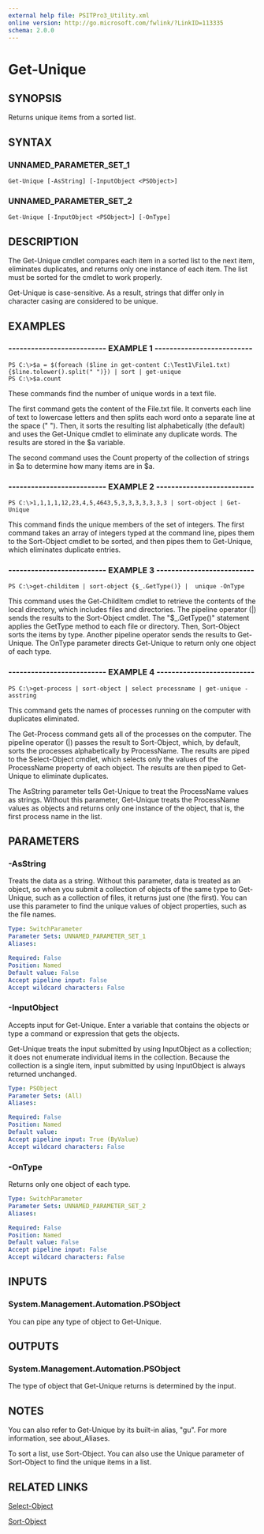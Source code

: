 ```yaml
---
external help file: PSITPro3_Utility.xml
online version: http://go.microsoft.com/fwlink/?LinkID=113335
schema: 2.0.0
---
```


# Get-Unique
## SYNOPSIS
Returns unique items from a sorted list.

## SYNTAX

### UNNAMED_PARAMETER_SET_1
```
Get-Unique [-AsString] [-InputObject <PSObject>]
```

### UNNAMED_PARAMETER_SET_2
```
Get-Unique [-InputObject <PSObject>] [-OnType]
```

## DESCRIPTION
The Get-Unique cmdlet compares each item in a sorted list to the next item, eliminates duplicates, and returns only one instance of each item.
The list must be sorted for the cmdlet to work properly.

Get-Unique is case-sensitive.
As a result, strings that differ only in character casing are considered to be unique.

## EXAMPLES

### -------------------------- EXAMPLE 1 --------------------------
```
PS C:\>$a = $(foreach ($line in get-content C:\Test1\File1.txt) {$line.tolower().split(" ")}) | sort | get-unique
PS C:\>$a.count
```

These commands find the number of unique words in a text file.

The first command gets the content of the File.txt file.
It converts each line of text to lowercase letters and then splits each word onto a separate line at the space (" ").
Then, it sorts the resulting list alphabetically (the default) and uses the Get-Unique cmdlet to eliminate any duplicate words.
The results are stored in the $a variable.

The second command uses the Count property of the collection of strings in $a to determine how many items are in $a.

### -------------------------- EXAMPLE 2 --------------------------
```
PS C:\>1,1,1,1,12,23,4,5,4643,5,3,3,3,3,3,3,3 | sort-object | Get-Unique
```

This command finds the unique members of the set of integers.
The first command takes an array of integers typed at the command line, pipes them to the Sort-Object cmdlet to be sorted, and then pipes them to Get-Unique, which eliminates duplicate entries.

### -------------------------- EXAMPLE 3 --------------------------
```
PS C:\>get-childitem | sort-object {$_.GetType()} |  unique -OnType
```

This command uses the Get-ChildItem cmdlet to retrieve the contents of the local directory, which includes files and directories.
The pipeline operator (|) sends the results to the Sort-Object cmdlet.
The "$_.GetType()" statement applies the GetType method to each file or directory.
Then, Sort-Object sorts the items by type.
Another pipeline operator sends the results to Get-Unique.
The OnType parameter directs Get-Unique to return only one object of each type.

### -------------------------- EXAMPLE 4 --------------------------
```
PS C:\>get-process | sort-object | select processname | get-unique -asstring
```

This command gets the names of processes running on the computer with duplicates eliminated.

The Get-Process command gets all of the processes on the computer.
The pipeline operator (|) passes the result to Sort-Object, which, by default, sorts the processes alphabetically by ProcessName.
The results are piped to the Select-Object cmdlet, which selects only the values of the ProcessName property of each object.
The results are then piped to Get-Unique to eliminate duplicates.

The AsString parameter tells Get-Unique to treat the ProcessName values as strings.
Without this parameter, Get-Unique treats the ProcessName values as objects and returns only one instance of the object, that is, the first process name in the list.

## PARAMETERS

### -AsString
Treats the data as a string.
Without this parameter, data is treated as an object, so when you submit a collection of objects of the same type to Get-Unique, such as a collection of files, it returns just one (the first).
You can use this parameter to find the unique values of object properties, such as the file names.

```yaml
Type: SwitchParameter
Parameter Sets: UNNAMED_PARAMETER_SET_1
Aliases: 

Required: False
Position: Named
Default value: False
Accept pipeline input: False
Accept wildcard characters: False
```

### -InputObject
Accepts input for Get-Unique.
Enter a variable that contains the objects or type a command or expression that gets the objects.

Get-Unique treats the input submitted by using InputObject as a collection; it does not enumerate individual items in the collection.
Because the collection is a single item, input submitted by using InputObject is always returned unchanged.

```yaml
Type: PSObject
Parameter Sets: (All)
Aliases: 

Required: False
Position: Named
Default value: 
Accept pipeline input: True (ByValue)
Accept wildcard characters: False
```

### -OnType
Returns only one object of each type.

```yaml
Type: SwitchParameter
Parameter Sets: UNNAMED_PARAMETER_SET_2
Aliases: 

Required: False
Position: Named
Default value: False
Accept pipeline input: False
Accept wildcard characters: False
```

## INPUTS

### System.Management.Automation.PSObject
You can pipe any type of object to Get-Unique.

## OUTPUTS

### System.Management.Automation.PSObject
The type of object that Get-Unique returns is determined by the input.

## NOTES
You can also refer to Get-Unique by its built-in alias, "gu".
For more information, see about_Aliases.

To sort a list, use Sort-Object.
You can also use the Unique parameter of Sort-Object to find the unique items in a list.

## RELATED LINKS

[Select-Object](2f182056-7955-4b77-9c58-64ab4a680074)

[Sort-Object](52c4a447-238d-43b4-8d3f-6aee5864b905)

